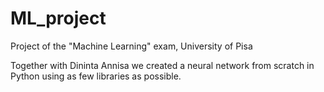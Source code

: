 # ML_project
Project of the "Machine Learning" exam, University of Pisa 

Together with Dininta Annisa we created a neural network from scratch in Python using as few libraries as possible.

